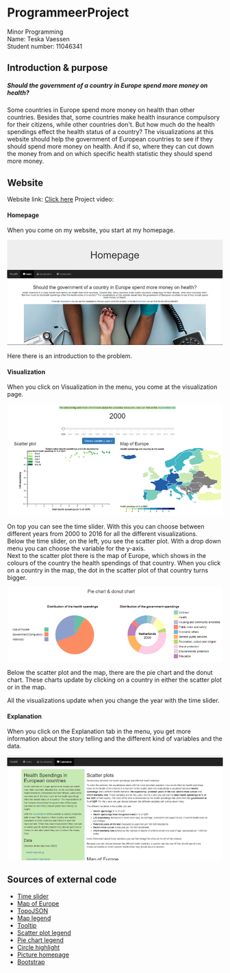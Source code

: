 # ProgrammeerProject
Minor Programming<br>
Name: Teska Vaessen<br>
Student number: 11046341

## Introduction & purpose
##### Should the government of a country in Europe spend more money on health?
Some countries in Europe spend more money on health than other countries. Besides that, some countries make health insurance compulsory for their citizens, while other countries don't. But how much do the health spendings effect the health status of a country? The visualizations at this website should help the government of European countries to see if they should spend more money on health. And if so, where they can cut down the money from and on which specific health statistic they should spend more money.

## Website
Website link: [Click here](https://teskav.github.io/ProgrammeerProject/)
Project video:

#### Homepage
When you come on my website, you start at my homepage.

![Sketch 1](doc/README1.PNG)

Here there is an introduction to the problem.

#### Visualization
When you click on Visualization in the menu, you come at the visualization page.

![Sketch 2](doc/README2.PNG)

On top you can see the time slider. With this you can choose between different years from 2000 to 2016 for all the different visualizations.<br>
Below the time slider, on the left, you see the scatter plot. With a drop down menu you can choose the variable for the y-axis.<br>
Next to the scatter plot there is the map of Europe, which shows in the colours of the country the health spendings of that country. When you click on a country in the map, the dot in the scatter plot of that country turns bigger.

![Sketch 3](doc/README3.PNG)

Below the scatter plot and the map, there are the pie chart and the donut chart. These charts update by clicking on a country in either the scatter plot or in the map.

All the visualizations update when you change the year with the time slider.

#### Explanation
When you click on the Explanation tab in the menu, you get more information about the story telling and the different kind of variables and the data.

![Sketch 4](doc/README4.PNG)

## Sources of external code
+ [Time slider](https://unpkg.com/d3-simple-slider)
+ [Map of Europe](https://datamaps.github.io/)
+ [TopoJSON](//cdnjs.cloudflare.com/ajax/libs/topojson/1.6.9/topojson.min.js)
+ [Map legend](https://bl.ocks.org/mbostock/4573883)
+ [Tooltip](https://cdnjs.cloudflare.com/ajax/libs/d3-tip/0.7.1/d3-tip.min.js)
+ [Scatter plot legend](https://bl.ocks.org/zanarmstrong/0b6276e033142ce95f7f374e20f1c1a7)
+ [Pie chart legend](https://codepen.io/thecraftycoderpdx/pen/jZyzKo)
+ [Circle highlight](https://stackoverflow.com/questions/37732166/how-to-make-scatterplot-highlight-data-on-click)
+ [Picture homepage](https://www.pexels.com/photo/person-using-black-blood-pressure-monitor-905874/)
+ [Bootstrap](https://maxcdn.bootstrapcdn.com/bootstrap/3.4.0/js/bootstrap.min.js)
